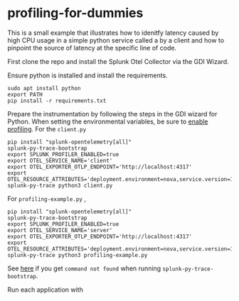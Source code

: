 # profiling-for-dummies

This is a small example that illustrates how to idenitfy latency caused by high CPU usage in a simple python service called a by a client and how to pinpoint the source of latency at the specific line of code.

First clone the repo and install the Splunk Otel Collector via the GDI Wizard.

Ensure python is installed and install the requirements.

```
sudo apt install python
export PATH
pip install -r requirements.txt
```

Prepare the instrumentation by following the steps in the GDI wizard for Python. When setting the environmental variables, be sure to [enable profiling](https://docs.splunk.com/observability/en/gdi/get-data-in/application/python/instrumentation/instrument-python-application.html#activate-alwayson-profiling). For the `client.py`

```
pip install "splunk-opentelemetry[all]"
splunk-py-trace-bootstrap
export SPLUNK_PROFILER_ENABLED=true
export OTEL_SERVICE_NAME='client'
export OTEL_EXPORTER_OTLP_ENDPOINT='http://localhost:4317'
export OTEL_RESOURCE_ATTRIBUTES='deployment.environment=nova,service.version=1'
splunk-py-trace python3 client.py
```

For `profiling-example.py` ,

```
pip install "splunk-opentelemetry[all]"
splunk-py-trace-bootstrap
export SPLUNK_PROFILER_ENABLED=true
export OTEL_SERVICE_NAME='server'
export OTEL_EXPORTER_OTLP_ENDPOINT='http://localhost:4317'
export OTEL_RESOURCE_ATTRIBUTES='deployment.environment=nova,service.version=1'
splunk-py-trace python3 profiling-example.py
```

See [here](https://docs.splunk.com/observability/en/gdi/get-data-in/application/python/troubleshooting/common-python-troubleshooting.html#check-that-your-pip-install-directory-is-in-path) if you get `command not found` when running `splunk-py-trace-bootstrap`.


Run each application with 
